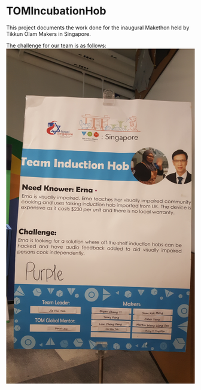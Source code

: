 # TOMIncubationHob

This project documents the work done for the inaugural Makethon held by Tikkun Olam Makers in Singapore.

The challenge for our team is as follows:
![Alt text](challenge.jpg?raw=true)

